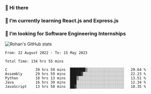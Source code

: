 ### 👋 Hi there 

<!--
**rohznmdev/rohznmdev** is a ✨ _special_ ✨ repository because its `README.md` (this file) appears on your GitHub profile.

Here are some ideas to get you started:

- 🔭 I’m currently working on ...
- 🌱 I’m currently learning Ruby and Ruby on Rails
- 👯 I’m looking to collaborate on ...
- 🤔 I’m looking for help with ...
- 💬 Ask me about ...
- 📫 How to reach me: ...
- 😄 Pronouns: ...
- ⚡ Fun fact: ...
-->
### 🌱 I’m currently learning React.js and Express.js
### 🤔 I’m looking for Software Engineering Internships
![Rohan's GitHub stats](https://github-readme-stats.vercel.app/api?username=rohznmdev&theme=dark&show_icons=true)

<!--START_SECTION:waka-->

```text
From: 22 August 2022 - To: 15 May 2023

Total Time: 134 hrs 55 mins

C             39 hrs 59 mins  ███████▒░░░░░░░░░░░░░░░░░   29.64 %
Assembly      29 hrs 59 mins  █████▓░░░░░░░░░░░░░░░░░░░   22.23 %
Python        18 hrs 13 mins  ███▒░░░░░░░░░░░░░░░░░░░░░   13.51 %
Java          16 hrs 39 mins  ███░░░░░░░░░░░░░░░░░░░░░░   12.34 %
JavaScript    13 hrs 58 mins  ██▓░░░░░░░░░░░░░░░░░░░░░░   10.35 %
```

<!--END_SECTION:waka-->
